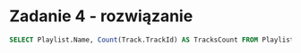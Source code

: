 # Zadanie 4 - rozwiązanie

```SQL
SELECT Playlist.Name, Count(Track.TrackId) AS TracksCount FROM Playlist JOIN PlaylistTrack USING(PlaylistId) JOIN Track USING(TrackId) GROUP BY Playlist.PlaylistId ORDER BY TracksCount ASC LIMIT 2;
```

